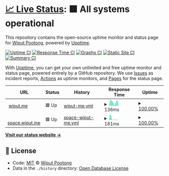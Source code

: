 # [📈 Live Status](https://status.wi.in.th): <!--live status--> **🟩 All systems operational**

This repository contains the open-source uptime monitor and status page for [Wiput Pootong](https://cv.wiput.me), powered by [Upptime](https://github.com/upptime/upptime).

[![Uptime CI](https://github.com/koj-co/upptime/workflows/Uptime%20CI/badge.svg)](https://github.com/koj-co/upptime/actions?query=workflow%3A%22Uptime+CI%22)
[![Response Time CI](https://github.com/koj-co/upptime/workflows/Response%20Time%20CI/badge.svg)](https://github.com/koj-co/upptime/actions?query=workflow%3A%22Response+Time+CI%22)
[![Graphs CI](https://github.com/koj-co/upptime/workflows/Graphs%20CI/badge.svg)](https://github.com/koj-co/upptime/actions?query=workflow%3A%22Graphs+CI%22)
[![Static Site CI](https://github.com/koj-co/upptime/workflows/Static%20Site%20CI/badge.svg)](https://github.com/koj-co/upptime/actions?query=workflow%3A%22Static+Site+CI%22)
[![Summary CI](https://github.com/koj-co/upptime/workflows/Summary%20CI/badge.svg)](https://github.com/koj-co/upptime/actions?query=workflow%3A%22Summary+CI%22)

With [Upptime](https://upptime.js.org), you can get your own unlimited and free uptime monitor and status page, powered entirely by a GitHub repository. We use [Issues](https://github.com/wiput1999/uptime/issues) as incident reports, [Actions](https://github.com/wiput1999/uptime/actions) as uptime monitors, and [Pages](https://status.wi.in.th) for the status page.

<!--start: status pages-->
<!-- This summary is generated by Upptime (https://github.com/upptime/upptime) -->
<!-- Do not edit this manually, your changes will be overwritten -->
<!-- prettier-ignore -->
| URL | Status | History | Response Time | Uptime |
| --- | ------ | ------- | ------------- | ------ |
| <img alt="" src="https://icons.duckduckgo.com/ip3/wiput.me.ico" height="13"> [wiput.me](https://wiput.me) | 🟩 Up | [wiput-me.yml](https://github.com/wiput1999/uptime/commits/HEAD/history/wiput-me.yml) | <details><summary><img alt="Response time graph" src="./graphs/wiput-me/response-time-week.png" height="20"> 136ms</summary><br><a href="https://status.wiput.me/history/wiput-me"><img alt="Response time 260" src="https://img.shields.io/endpoint?url=https%3A%2F%2Fraw.githubusercontent.com%2Fwiput1999%2Fuptime%2FHEAD%2Fapi%2Fwiput-me%2Fresponse-time.json"></a><br><a href="https://status.wiput.me/history/wiput-me"><img alt="24-hour response time 37" src="https://img.shields.io/endpoint?url=https%3A%2F%2Fraw.githubusercontent.com%2Fwiput1999%2Fuptime%2FHEAD%2Fapi%2Fwiput-me%2Fresponse-time-day.json"></a><br><a href="https://status.wiput.me/history/wiput-me"><img alt="7-day response time 136" src="https://img.shields.io/endpoint?url=https%3A%2F%2Fraw.githubusercontent.com%2Fwiput1999%2Fuptime%2FHEAD%2Fapi%2Fwiput-me%2Fresponse-time-week.json"></a><br><a href="https://status.wiput.me/history/wiput-me"><img alt="30-day response time 220" src="https://img.shields.io/endpoint?url=https%3A%2F%2Fraw.githubusercontent.com%2Fwiput1999%2Fuptime%2FHEAD%2Fapi%2Fwiput-me%2Fresponse-time-month.json"></a><br><a href="https://status.wiput.me/history/wiput-me"><img alt="1-year response time 272" src="https://img.shields.io/endpoint?url=https%3A%2F%2Fraw.githubusercontent.com%2Fwiput1999%2Fuptime%2FHEAD%2Fapi%2Fwiput-me%2Fresponse-time-year.json"></a></details> | <details><summary><a href="https://status.wiput.me/history/wiput-me">100.00%</a></summary><a href="https://status.wiput.me/history/wiput-me"><img alt="All-time uptime 99.98%" src="https://img.shields.io/endpoint?url=https%3A%2F%2Fraw.githubusercontent.com%2Fwiput1999%2Fuptime%2FHEAD%2Fapi%2Fwiput-me%2Fuptime.json"></a><br><a href="https://status.wiput.me/history/wiput-me"><img alt="24-hour uptime 100.00%" src="https://img.shields.io/endpoint?url=https%3A%2F%2Fraw.githubusercontent.com%2Fwiput1999%2Fuptime%2FHEAD%2Fapi%2Fwiput-me%2Fuptime-day.json"></a><br><a href="https://status.wiput.me/history/wiput-me"><img alt="7-day uptime 100.00%" src="https://img.shields.io/endpoint?url=https%3A%2F%2Fraw.githubusercontent.com%2Fwiput1999%2Fuptime%2FHEAD%2Fapi%2Fwiput-me%2Fuptime-week.json"></a><br><a href="https://status.wiput.me/history/wiput-me"><img alt="30-day uptime 99.89%" src="https://img.shields.io/endpoint?url=https%3A%2F%2Fraw.githubusercontent.com%2Fwiput1999%2Fuptime%2FHEAD%2Fapi%2Fwiput-me%2Fuptime-month.json"></a><br><a href="https://status.wiput.me/history/wiput-me"><img alt="1-year uptime 99.98%" src="https://img.shields.io/endpoint?url=https%3A%2F%2Fraw.githubusercontent.com%2Fwiput1999%2Fuptime%2FHEAD%2Fapi%2Fwiput-me%2Fuptime-year.json"></a></details>
| <img alt="" src="https://icons.duckduckgo.com/ip3/space.wiput.me.ico" height="13"> [space.wiput.me](https://space.wiput.me) | 🟩 Up | [space-wiput-me.yml](https://github.com/wiput1999/uptime/commits/HEAD/history/space-wiput-me.yml) | <details><summary><img alt="Response time graph" src="./graphs/space-wiput-me/response-time-week.png" height="20"> 181ms</summary><br><a href="https://status.wiput.me/history/space-wiput-me"><img alt="Response time 296" src="https://img.shields.io/endpoint?url=https%3A%2F%2Fraw.githubusercontent.com%2Fwiput1999%2Fuptime%2FHEAD%2Fapi%2Fspace-wiput-me%2Fresponse-time.json"></a><br><a href="https://status.wiput.me/history/space-wiput-me"><img alt="24-hour response time 229" src="https://img.shields.io/endpoint?url=https%3A%2F%2Fraw.githubusercontent.com%2Fwiput1999%2Fuptime%2FHEAD%2Fapi%2Fspace-wiput-me%2Fresponse-time-day.json"></a><br><a href="https://status.wiput.me/history/space-wiput-me"><img alt="7-day response time 181" src="https://img.shields.io/endpoint?url=https%3A%2F%2Fraw.githubusercontent.com%2Fwiput1999%2Fuptime%2FHEAD%2Fapi%2Fspace-wiput-me%2Fresponse-time-week.json"></a><br><a href="https://status.wiput.me/history/space-wiput-me"><img alt="30-day response time 433" src="https://img.shields.io/endpoint?url=https%3A%2F%2Fraw.githubusercontent.com%2Fwiput1999%2Fuptime%2FHEAD%2Fapi%2Fspace-wiput-me%2Fresponse-time-month.json"></a><br><a href="https://status.wiput.me/history/space-wiput-me"><img alt="1-year response time 333" src="https://img.shields.io/endpoint?url=https%3A%2F%2Fraw.githubusercontent.com%2Fwiput1999%2Fuptime%2FHEAD%2Fapi%2Fspace-wiput-me%2Fresponse-time-year.json"></a></details> | <details><summary><a href="https://status.wiput.me/history/space-wiput-me">100.00%</a></summary><a href="https://status.wiput.me/history/space-wiput-me"><img alt="All-time uptime 99.98%" src="https://img.shields.io/endpoint?url=https%3A%2F%2Fraw.githubusercontent.com%2Fwiput1999%2Fuptime%2FHEAD%2Fapi%2Fspace-wiput-me%2Fuptime.json"></a><br><a href="https://status.wiput.me/history/space-wiput-me"><img alt="24-hour uptime 100.00%" src="https://img.shields.io/endpoint?url=https%3A%2F%2Fraw.githubusercontent.com%2Fwiput1999%2Fuptime%2FHEAD%2Fapi%2Fspace-wiput-me%2Fuptime-day.json"></a><br><a href="https://status.wiput.me/history/space-wiput-me"><img alt="7-day uptime 100.00%" src="https://img.shields.io/endpoint?url=https%3A%2F%2Fraw.githubusercontent.com%2Fwiput1999%2Fuptime%2FHEAD%2Fapi%2Fspace-wiput-me%2Fuptime-week.json"></a><br><a href="https://status.wiput.me/history/space-wiput-me"><img alt="30-day uptime 99.89%" src="https://img.shields.io/endpoint?url=https%3A%2F%2Fraw.githubusercontent.com%2Fwiput1999%2Fuptime%2FHEAD%2Fapi%2Fspace-wiput-me%2Fuptime-month.json"></a><br><a href="https://status.wiput.me/history/space-wiput-me"><img alt="1-year uptime 99.97%" src="https://img.shields.io/endpoint?url=https%3A%2F%2Fraw.githubusercontent.com%2Fwiput1999%2Fuptime%2FHEAD%2Fapi%2Fspace-wiput-me%2Fuptime-year.json"></a></details>

<!--end: status pages-->

[**Visit our status website →**](https://status.wi.in.th)

## 📄 License

- Code: [MIT](./LICENSE) © [Wiput Pootong](https://cv.wiput.me)
- Data in the `./history` directory: [Open Database License](https://opendatacommons.org/licenses/odbl/1-0/)
